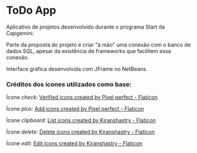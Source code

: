 # ToDo App
 Aplicativo de projetos desenvolvido durante o programa Start da Capgemini.

 Parte da proposta do projeto é criar "à mão" uma conexão com o banco de dados SQL, apesar da existência de frameworks que facilitem essa conexão.

Interface gráfica desenvolvida com JFrame no NetBeans.

### Créditos dos ícones utilizados como base:

Ícone *check*: [Verified icons created by Pixel perfect - Flaticon](https://www.flaticon.com/free-icons/verified)

Ícone *plus*: <a href="https://www.flaticon.com/free-icons/add" title="add icons">Add icons created by Pixel perfect - Flaticon</a>

Ícone *clipboard*: <a href="https://www.flaticon.com/free-icons/list" title="list icons">List icons created by Kiranshastry - Flaticon</a>

Ícone *delete*: <a href="https://www.flaticon.com/free-icons/delete" title="delete icons">Delete icons created by Kiranshastry - Flaticon</a>

Ícone *edit:* <a href="https://www.flaticon.com/free-icons/edit" title="edit icons">Edit icons created by Kiranshastry - Flaticon</a>
